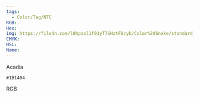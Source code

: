 ```yaml
---
tags:
  - Color/Tag/NTC
RGB:
Hex:
img: https://filedn.com/l0hpzxl1f01yT7GHxtF8cyk/Color%20Snake/standard_csv_to_svg/1B1404.svg
CMYK:
HSL:
Name:
---
```

Acadia
```palette
#1B1404
```
RGB
